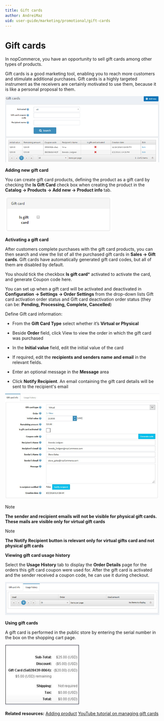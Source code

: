 ```yaml
---
title: Gift cards
author: AndreiMaz
uid: user-guide/marketing/promotional/gift-cards
---
```

# Gift cards

In nopCommerce, you have an opportunity to sell gift cards among other types of products.

Gift cards is a good marketing tool, enabling you to reach more customers and stimulate additional purchases. Gift cards is a highly targeted instrument as the receivers are certainly motivated to use them, because it is like a personal proposal to them.

![nopcommerce_gift_card](_static/gift-cards/gift_main.png)

**Adding new gift card**

You can create gift card products, defining the product as a gift card by checking the **Is Gift Card** check box when creating the product in the **Catalog → Products → Add new → Product info** tab.

![nop_is_gift_card](_static/gift-cards/is_gift_card.png)

**Activating a gift card** 

After customers complete purchases with the gift card products, you can then search and view the list of all the purchased gift cards in **Sales → Gift cards**.  Gift cards have automatically generated gift card codes, but all of them are disabled by default.

You should tick the checkbox **Is gift card*** activated to activate the card, and generate Coupon code here.

 You can set up when a gift card will be activated and deactivated in **Configuration → Settings → Order Settings** from the drop-down lists Gift card activation order status and Gift card deactivation order status (they can be: **Pending, Processing, Complete, Cancelled**)

Define Gift card information:

- From the **Gift Card Type** select whether it’s **Virtual or Physical**

- Beside **Order** field, click View to view the order in which the gift card was purchased

- In the **Initial value** field, edit the initial value of the card

- If required, edit the **recipients and senders name and email** in the relevant fields.

- Enter an optional message in the **Message** area

- Click **Notify Recipient**. An email containing the gift card details will be sent to the recipient's email

![edit-gift-card](_static/gift-cards/gift-card-edit.jpg)
 
> [!NOTE]
> **The sender and recipient emails will not be visible for physical gift cards. These mails are visible only for virtual gift cards**

>[!NOTE]
> **The Notify Recipient button is relevant only for virtual gifts card and not physical gift cards**


**Viewing gift card usage history**

Select the **Usage History** tab to display the **Order Details** page for the orders this gift card coupon were used for. After the gift card is activated and the sender received a coupon code, he can use it during checkout.

![gift-usage](_static/gift-cards/gift-usage.jpg)

**Using gift cards**

A gift card is performed in the public store by entering the serial number in the box on the shopping cart page.

![using-gift-card](_static/gift-cards/using-geft-cards.jpg)


**Related resources:**
[Adding product](xref:user-guide/running/product-management/products/adding-products/index)
[YouTube tutorial on managing gift cards](https://www.youtube.com/watch?v=4SJ7uBZGas0&index=4&list=PLnL_aDfmRHwsbhj621A-RFb1KnzeFxYz4)
